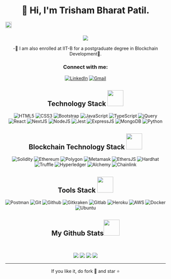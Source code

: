 <h1 align="center">👋 Hi, I'm Trisham Bharat Patil.</h1>
<img src="https://komarev.com/ghpvc/?username=TrishamBP" height="20" alt="TrishamBP"/>
<h3 align="center"> <img src="https://readme-typing-svg.herokuapp.com?color=0357F7&lines=Full+Stack+Web+Developer+%3A)" /> </h3>
<p align="center"> -🌱 I am also enrolled at IIT-B for a postgraduate degree in Blockchain Development🚀.</p>

<h3 align="center">Connect with me:</h3>
<div align="center">
  <a href="https://www.linkedin.com/in/trishampatil/"><img alt="LinkedIn" src="https://img.shields.io/badge/linkedin-%230077B5.svg?style=for-the-badge&logo=linkedin&logoColor=white"/></a>
  <a href="mailto:trishampatil@gmail.com"><img alt="Gmail" src="https://img.shields.io/badge/Gmail-D14836?style=for-the-badge&logo=gmail&logoColor=white"/></a>
</div>

<h2 align="center">Technology Stack <img src="https://github.com/ritik307/ritik307/blob/main/images/laptop.gif" width="50"></h2>
<p align="center">
<img alt="HTML5" src="https://img.shields.io/badge/html5-%23E34F26.svg?style=for-the-badge&logo=html5&logoColor=white"/>
<img alt="CSS3" src="https://img.shields.io/badge/css3-%231572B6.svg?style=for-the-badge&logo=css3&logoColor=white"/>
<img alt="Bootstrap" src="https://img.shields.io/badge/bootstrap-%23563D7C.svg?style=for-the-badge&logo=bootstrap&logoColor=white"/>
<img alt="JavaScript" src="https://img.shields.io/badge/javascript-%23323330.svg?style=for-the-badge&logo=javascript&logoColor=%23F7DF1E"/>
<img alt="TypeScript" src="https://img.shields.io/badge/typescript-%23323330.svg?style=for-the-badge&logo=typescript&logoColor=%23F7DF1E"/>
<img alt="jQuery" src="https://img.shields.io/badge/jquery-%230769AD.svg?style=for-the-badge&logo=jquery&logoColor=white"/>
<img alt="React" src="https://img.shields.io/badge/react-%2320232a.svg?style=for-the-badge&logo=react&logoColor=%2361DAFB"/>
<img alt="NextJS" src ="https://img.shields.io/badge/Next.js-%2320232a?style=for-the-badge&logo=next-dot-js&logoColor=white"/>
<img alt="NodeJS" src="https://img.shields.io/badge/node.js-%2343853D.svg?style=for-the-badge&logo=node-dot-js&logoColor=white"/>
<img alt="Jest" src="https://img.shields.io/badge/jest-%2343853D.svg?style=for-the-badge&logo=jest&logoColor=white"/>
<img alt="ExpressJS" src="https://img.shields.io/badge/Express.js-000000?style=for-the-badge&logo=express&logoColor=white"/>
<img alt="MongoDB" src ="https://img.shields.io/badge/MongoDB-4EA94B?style=for-the-badge&logo=mongodb&logoColor=white"/>
<img alt="Python" src="https://img.shields.io/badge/python-%2314354C.svg?style=for-the-badge&logo=python&logoColor=white"/>
</p>

<h2 align="center">Blockchain Technology Stack <img src="https://github.com/ritik307/ritik307/blob/main/images/laptop.gif" width="50"></h2>
<p align="center">
<img alt="Solidity" src="https://img.shields.io/badge/solidity-%2black.svg?style=for-the-badge&logo=solidity&logoColor=white"/>
<img alt="Ethereum" src="https://img.shields.io/badge/ethereum-%23323330.svg?style=for-the-badge&logo=ethereum&logoColor=%23F7DF1E"/>
<img alt="Polygon" src="https://img.shields.io/badge/polygon-%23323330.svg?style=for-the-badge&logo=polygon&logoColor=white"/>
<img alt="Metamask" src="https://img.shields.io/badge/metamask-%23563D7C.svg?style=for-the-badge&logo=metamask&logoColor=white"/>
<img alt="EthersJS" src="https://img.shields.io/badge/ethers-%23323330.svg?style=for-the-badge&logo=ethers&logoColor=white"/>
<img alt="Hardhat" src="https://img.shields.io/badge/hardhat-%2314354C.svg?style=for-the-badge&logo=hardhat&logoColor=white"/>
<img alt="Truffle" src="https://img.shields.io/badge/truffle-%2314354C.svg?style=for-the-badge&logo=truffle&logoColor=white"/>
<img alt="Hyperledger" src="https://img.shields.io/badge/hyperledger-%23323330.svg?style=for-the-badge&logo=hyperledger&logoColor=white"/>
<img alt="Alchemy" src="https://img.shields.io/badge/alchemy-%2314354C.svg?style=for-the-badge&logo=alchemy&logoColor=white"/>
<img alt="Chainlink" src="https://img.shields.io/badge/chainlink-%23323330.svg?style=for-the-badge&logo=chainlink&logoColor=white"/> 
</p>
<h2 align="center">Tools Stack <img src="https://github.com/ritik307/ritik307/blob/main/images/laptop.gif" width="50"></h2>
<p align="center">
<img alt="Postman" src="https://img.shields.io/badge/Postman-CC6699?style=for-the-badge&logo=postman&logoColor=white"/>
<img alt="Git" src="https://img.shields.io/badge/git-%23323330.svg?style=for-the-badge&logo=git&logoColor=white"/>
<img alt="Github" src="https://img.shields.io/badge/github-%23323330.svg?style=for-the-badge&logo=github&logoColor=white"/>
<img alt="Gitkraken" src="https://img.shields.io/badge/gitkraken-%2314354C.svg?style=for-the-badge&logo=gitkraken&logoColor=white"/>
<img alt="Gitlab" src="https://img.shields.io/badge/gitlab-%23323330.svg?style=for-the-badge&logo=gitlab&logoColor=red"/>
<img alt="Heroku" src="https://img.shields.io/badge/heroku-%2314354C.svg?style=for-the-badge&logo=heroku&logoColor=white"/>
<img alt="AWS" src="https://img.shields.io/badge/aws-%23323330.svg?style=for-the-badge&logo=aws&logoColor=red"/>
<img alt="Docker" src="https://img.shields.io/badge/docker-%2314354C.svg?style=for-the-badge&logo=docker&logoColor=blue"/>
<img alt="Ubuntu" src="https://img.shields.io/badge/Ubuntu-%230769AD.svg?style=for-the-badge&logo=ubuntu&logoColor=white"/> 
</p>
<h2 align="center">
  My Github Stats<img src="https://media.giphy.com/media/VgCDAzcKvsR6OM0uWg/giphy.gif" width="50">
</h2>
<br>
<p align = "center">
  <img  src = "https://github-readme-stats.vercel.app/api?username=TrishamBP&show_icons=true&theme=radical&line_height=27">
  <img src = "https://github-readme-stats.vercel.app/api/top-langs/?username=TrishamBP&hide=html,css,java,shaderlab,kotlin,hlsl&theme=radical">
  <img  src = "[https://github-readme-stats.vercel.app/api?username=TrishamBP&show_icons=true&theme=radical&line_height=27]
</p>
<p align = "center">
   <img  src="https://github-readme-streak-stats.herokuapp.com/?user=TrishamBP&show_icons=true&locale=en&layout=compact&theme=radical&line_height=0" />
</p> 
<hr>
<p align="center">If you like it, do fork 🍴 and star ⭐</p>

